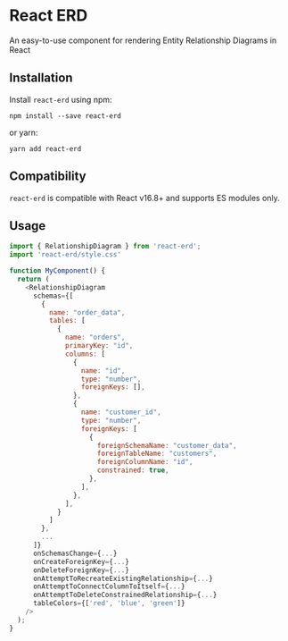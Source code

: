 # React ERD

An easy-to-use component for rendering Entity Relationship Diagrams in React

## Installation

Install `react-erd` using npm:

```
npm install --save react-erd
```

or yarn:

```
yarn add react-erd
```

## Compatibility

`react-erd` is compatible with React v16.8+ and supports ES modules only.

## Usage

```js
import { RelationshipDiagram } from 'react-erd';
import 'react-erd/style.css'

function MyComponent() {
  return (
    <RelationshipDiagram
      schemas={[
        {
          name: "order_data",
          tables: [
            {
              name: "orders",
              primaryKey: "id",
              columns: [
                {
                  name: "id",
                  type: "number",
                  foreignKeys: [],
                },
                {
                  name: "customer_id",
                  type: "number",
                  foreignKeys: [
                    {
                      foreignSchemaName: "customer_data",
                      foreignTableName: "customers",
                      foreignColumnName: "id",
                      constrained: true,
                    },
                  ],
                },
              ],
            }
          ]
        },
        ...
      ]}
      onSchemasChange={...}
      onCreateForeignKey={...}
      onDeleteForeignKey={...}
      onAttemptToRecreateExistingRelationship={...}
      onAttemptToConnectColumnToItself={...}
      onAttemptToDeleteConstrainedRelationship={...}
      tableColors={['red', 'blue', 'green']}
    />
  );
}
```

